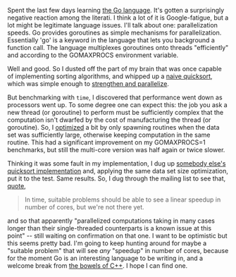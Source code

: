 Spent the last few days learning [the Go language](http://golang.org). It's
gotten a surprisingly negative reaction among the literati. I think a lot of it
is Google-fatigue, but a lot might be legitimate language issues. I'll talk
about one: parallelization speeds. Go provides goroutines as simple mechanisms
for parallelization. Essentially 'go' is a keyword in the language that lets you
background a function call. The language multiplexes goroutines onto threads
"efficiently" and according to the GOMAXPROCS environment variable.

Well and good. So I dusted off the part of my brain that was once capable of
implementing sorting algorithms, and whipped up a
[naive quicksort](http://code.google.com/p/peterbourgon/source/browse/go/demo/sort/quicksort.go?r=e0b1200f512bcd5034919abfa5b202a9bea1bf69),
which was simple enough to
[strengthen and parallelize](http://code.google.com/p/peterbourgon/source/browse/go/demo/sort/quicksort.go?r=4f5e3aa4d0e57fd521b7976df60895cd33e376e2).

But benchmarking with `time`, I discovered that performance went down
as processors went up. To some degree one can expect this: the job you ask a new
thread (or goroutine) to perform must be sufficiently complex that the
computation isn't dwarfed by the cost of manufacturing the thread (or
goroutine). So, I
[optimized](http://code.google.com/p/peterbourgon/source/diff?spec=svn3fbedfa218f08a98a98b1c992ac320bdcb29889d&r=3fbedfa218f08a98a98b1c992ac320bdcb29889d&format=side&path=/go/demo/sort/quicksort.go)
a bit by only spawning routines when the data set
was sufficiently large, otherwise keeping computation in the same routine. This
had a significant improvement on my GOMAXPROCS=1 benchmarks, but still the
multi-core version was half again or twice slower.

Thinking it was some fault in my implementation, I dug up
[somebody else's quicksort implementation](http://code.google.com/p/peterbourgon/source/browse/go/demo/sort/quicksort2.go)
and, applying the same data set size optimization, put it to the test. Same
results. So, I dug through the mailing list to see that,
[quote](http://groups.google.com/group/golang-nuts/browse_thread/thread/9f09c82c45942065/808b8c336f7fac11?lnk=gst&q=adam+langley+%22suitable+problems%22#808b8c336f7fac11),

> In time, suitable problems should be able to see a linear speedup in number of
> cores, but we're not there yet.

and so that apparently "parallelized computations taking in many cases longer
than their single-threaded counterparts is a known issue at this point" -- still
waiting on confirmation on that one. I want to be optimistic but this seems
pretty bad. I'm going to keep hunting around for maybe a "suitable problem" that
will see *any* "speedup" in number of cores, because for the moment Go is
an interesting language to be writing in, and a welcome break from
[the bowels of C++](http://code.google.com/p/peterbourgon/source/browse/cpp/plbth/src/Genesis.cpp).
I hope I can find one.
